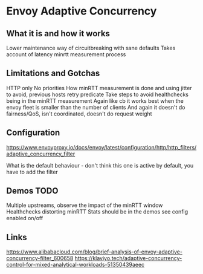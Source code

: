 # Envoy Adaptive Concurrency

## What it is and how it works

Lower maintenance way of circuitbreaking with sane defaults
Takes account of latency 
minrtt measurement process

## Limitations and Gotchas

HTTP only
No priorities
How minRTT measurement is done and using jitter to avoid, previous hosts retry predicate
Take steps to avoid healthchecks being in the minRTT measurement
Again like cb it works best when the envoy fleet is smaller than the number of clients
And again it doesn't do fairness/QoS, isn't coordinated, doesn't do request weight

## Configuration

https://www.envoyproxy.io/docs/envoy/latest/configuration/http/http_filters/adaptive_concurrency_filter

What is the default behaviour - don't think this one is active by default, you have to add the filter

## Demos TODO

Multiple upstreams, observe the impact of the minRTT window
Healthchecks distorting minRTT
Stats should be in the demos see config
enabled on/off

## Links


https://www.alibabacloud.com/blog/brief-analysis-of-envoy-adaptive-concurrency-filter_600658
https://klaviyo.tech/adaptive-concurrency-control-for-mixed-analytical-workloads-51350439aeec

